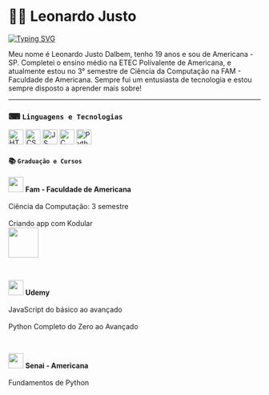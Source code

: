 # 👨‍💻 Leonardo Justo

[![Typing SVG](https://readme-typing-svg.herokuapp.com?font=Share+Tech+Mono&pause=500&color=2BA234&width=435&lines=Desenvolvedor+Junior)](https://git.io/typing-svg)

Meu nome é Leonardo Justo Dalbem, tenho 19 anos e sou de Americana - SP. Completei o ensino médio na ETEC Polivalente de Americana, e atualmente estou no 3° semestre de Ciência da Computação na FAM - Faculdade de Americana. Sempre fui um entusiasta de tecnologia e estou sempre disposto a aprender mais sobre!
___

### ⌨ `Linguagens e Tecnologias`

<img
    aling="left"
    alt="HTML"
    title="HTML"
    width="30px"
    style="padding_right: 10px;"
    src="https://cdn.jsdelivr.net/gh/devicons/devicon@latest/icons/html5/html5-original-wordmark.svg"         
/>
<img
    aling="left"
    alt="CSS"
    title="CSS"
    width="30px"
    style="padding_right: 10px;"
    src="https://cdn.jsdelivr.net/gh/devicons/devicon@latest/icons/css3/css3-original-wordmark.svg"        
/>
<img
    aling="left"
    alt="JS"
    title="JavaScript"
    width="30px"
    style="padding_right: 10px;"
    src="https://cdn.jsdelivr.net/gh/devicons/devicon@latest/icons/javascript/javascript-original.svg"       
/>
<img
    aling="left"
    alt="C"
    title="C"
    width="30px"
    style="padding_right: 10px;"
    src="https://cdn.jsdelivr.net/gh/devicons/devicon@latest/icons/c/c-original.svg"       
/>
<img
    aling="left"
    alt="Python"
    title="Python"
    width="30px"
    style="padding_right: 10px;"
    src="https://cdn.jsdelivr.net/gh/devicons/devicon@latest/icons/python/python-original-wordmark.svg"
/>

#### 📚 `Graduação e Cursos`
<p>
    <img
    aling="left"
    width="30px"
    src="https://encrypted-tbn0.gstatic.com/images?q=tbn:ANd9GcSIePam2F2IqDE_xzg4_AkNkCrtdqmVCdlzxQ&s"
    />
    <strong>Fam - Faculdade de Americana</strong>
    <br>
    <br>
    Ciência da Computação: 3 semestre
    <br>
    <br>
    Criando app com Kodular
    <br>
    <img
    aling="left"
    width="60px"
    src="https://www.famportal.com.br/fam/fam/dev/externo/eventos/certificado.php?id_sub=2142&cpf=20240219"
    />
</p>
<br>
<p>
    <img
    aling="left"
    width="30px"
    src="https://raichu-uploads.s3.amazonaws.com/logo_udemy_quabPA.png"
    />
    <strong>Udemy</strong>
    <br>
    <br>
    JavaScript do básico ao avançado
    <br>
    <br>
    Python Completo do Zero ao Avançado
</p>
<br>
<p>
    <img
    aling="left"
    width="30px"
    src="https://encrypted-tbn0.gstatic.com/images?q=tbn:ANd9GcRxPwGwzE_NEl0drGmfKc1y2g3nWfjXosagGg&s"
    />
    <strong>Senai - Americana</strong>
    <br>
    <br>
    Fundamentos de Python
